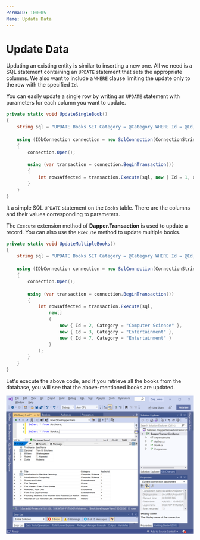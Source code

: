 ```yaml
---
PermaID: 100005
Name: Update Data
---
```


# Update Data

Updating an existing entity is similar to inserting a new one. All we need is a SQL statement containing an `UPDATE` statement that sets the appropriate columns. We also want to include a `WHERE` clause limiting the update only to the row with the specified `Id`.

You can easily update a single row by writing an `UPDATE` statement with parameters for each column you want to update.

```csharp
private static void UpdateSingleBook()
{
    string sql = "UPDATE Books SET Category = @Category WHERE Id = @Id;";

    using (IDbConnection connection = new SqlConnection(ConnectionString))
    {
        connection.Open();

        using (var transaction = connection.BeginTransaction())
        {
            int rowsAffected = transaction.Execute(sql, new { Id = 1, Category = "Computer Science" });
        }
    }
}
```

It a simple SQL `UPDATE` statement on the `Books` table. There are the columns and their values corresponding to parameters. 

The `Execute` extension method of **Dapper.Transaction** is used to update a record. You can also use the `Execute` method to update multiple books.

```csharp
private static void UpdateMultipleBooks()
{
    string sql = "UPDATE Books SET Category = @Category WHERE Id = @Id;";

    using (IDbConnection connection = new SqlConnection(ConnectionString))
    {
        connection.Open();

        using (var transaction = connection.BeginTransaction())
        {
            int rowsAffected = transaction.Execute(sql,
                new[]
                {
                    new { Id = 2, Category = "Computer Science" },
                    new { Id = 3, Category = "Entertainment" },
                    new { Id = 7, Category = "Entertainment" }
                }
            );
        }
    }
}
```

Let's execute the above code, and if you retrieve all the books from the database, you will see that the above-mentioned books are updated.

<img src="images/update-data-1.png" alt="Retrieve data">

